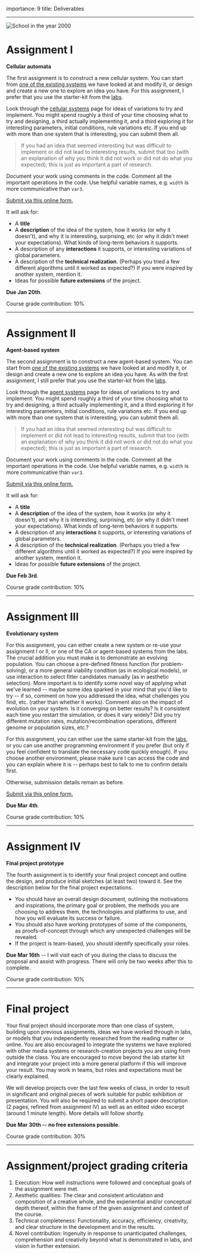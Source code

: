 importance: 9
title: Deliverables

---

![School in the year 2000](https://upload.wikimedia.org/wikipedia/commons/0/05/France_in_XXI_Century._School.jpg)

# Assignment I 

**Cellular automata**

The first assignment is to construct a new cellular system. You can start from [one of the existing systems](http://codepen.io/collection/nMgEgN/) we have looked at and modify it, or design and create a new one to explore an idea you have. For this assignment, I prefer that you use the starter-kit from the [labs](lab.html). 

Look through the [cellular systems](cellular.html) page for ideas of variations to try and implement. You might spend roughly a third of your time choosing what to try and designing, a third actually implementing it, and a third exploring it for interesting parameters, initial conditions, rule variations etc. If you end up with more than one system that is interesting, you can submit them all. 

> If you had an idea that seemed interesting but was difficult to implement or did not lead to interesting results, submit that too (with an explanation of why you think it did not work or did not do what you expected); this is just as important a part of research.

Document your work using comments in the code. Comment all the important operations in the code. Use helpful variable names, e.g. ```width``` is more communicative than ```var3```.

[Submit via this online form.](https://docs.google.com/forms/d/1Ej_SZ_nnZ-FiGrUV1B3ot4jxhEWMX1ii0JQd7bWiEBs/viewform)

It will ask for:
- A **title**
- A **description** of the idea of the system, how it works (or why it doesn't), and why it is interesting, surprising, etc (or why it didn't meet your expectations). What kinds of long-term behaviors it supports. 
- A description of any **interactions** it supports, or interesting variations of global parameters.
- A description of the **technical realization**. (Perhaps you tried a few different algorithms until it worked as expected?) If you were inspired by another system, mention it.
- Ideas for possible **future extensions** of the project.

**Due Jan 20th**.

Course grade contribution: 10%

---

# Assignment II

**Agent-based system**

The second assignment is to construct a new agent-based system. You can start from [one of the existing systems](http://codepen.io/collection/nMgEgN/) we have looked at and modify it, or design and create a new one to explore an idea you have. As with the first assignment, I still prefer that you use the starter-kit from the [labs](lab.html). 

Look through the [agent systems](agent.html) page for ideas of variations to try and implement. You might spend roughly a third of your time choosing what to try and designing, a third actually implementing it, and a third exploring it for interesting parameters, initial conditions, rule variations etc. If you end up with more than one system that is interesting, you can submit them all. 

> If you had an idea that seemed interesting but was difficult to implement or did not lead to interesting results, submit that too (with an explanation of why you think it did not work or did not do what you expected); this is just as important a part of research.

Document your work using comments in the code. Comment all the important operations in the code. Use helpful variable names, e.g. ```width``` is more communicative than ```var3```.

[Submit via this online form.](https://docs.google.com/forms/d/1Ej_SZ_nnZ-FiGrUV1B3ot4jxhEWMX1ii0JQd7bWiEBs/viewform)

It will ask for:
- A **title**
- A **description** of the idea of the system, how it works (or why it doesn't), and why it is interesting, surprising, etc (or why it didn't meet your expectations). What kinds of long-term behaviors it supports. 
- A description of any **interactions** it supports, or interesting variations of global parameters.
- A description of the **technical realization**. (Perhaps you tried a few different algorithms until it worked as expected?) If you were inspired by another system, mention it.
- Ideas for possible **future extensions** of the project.

**Due Feb 3rd**.

Course grade contribution: 10%


---

# Assignment III 

**Evolutionary system**

For this assignment, you can either create a new system or re-use your assignment I or II, or one of the CA or agent-based systems from the labs. The crucial addition you must make is to demonstrate an evolving population. You can choose a pre-defined fitness function (for problem-solving), or a more general viability condition (as in ecological models), or use interaction to select fitter candidates manually (as in aesthetic selection). More important is to identify some novel way of applying what we've learned -- maybe some idea sparked in your mind that you'd like to try -- if so, comment on how you addressed the idea, what challenges you find, etc. (rather than whether it works). Comment also on the impact of evolution on your system. Is it converging on better results? Is it consistent each time you restart the simulation, or does it vary widely? Did you try different mutation rates, mutation/recombination operations, different genome or population sizes, etc.? 

For this assignment, you can either use the same starter-kit from the [labs](lab.html), or you can use another programming environment if you prefer (but only if you feel confident to translate the necessary code quickly enough). If you choose another environment, please make sure I can access the code and you can explain where it is -- perhaps best to talk to me to confirm details first. 

Otherwise, submission details remain as before.

[Submit via this online form.](https://docs.google.com/forms/d/1Ej_SZ_nnZ-FiGrUV1B3ot4jxhEWMX1ii0JQd7bWiEBs/viewform)

**Due Mar 4th**. 

Course grade contribution: 10%

---

# Assignment IV

**Final project prototype**

The fourth assignment is to identify your final project concept and outline the design, and produce initial sketches (at least two) toward it. See the description below for the final project expectations.  

- You should have an overall design document, outlining the motivations and inspirations, the primary goal or problem, the methods you are choosing to address them, the technologies and platforms to use, and how you will evaluate its success or failure. 
- You should also have working prototypes of some of the components, as proofs-of-concept through which any unexpected challenges will be revealed.
- If the project is team-based, you should identify specifically your roles. 

**Due Mar 16th** -- I will visit each of you during the class to discuss the proposal and assist with progress. There will only be two weeks after this to complete.

Course grade contribution: 10%

---

# Final project

Your final project should incorporate more than one class of system, building upon previous assignments, ideas we have worked through in labs, or models that you independently researched from the reading matter or online. You are also encouraged to integrate the systems we have explored with other media systems or research-creation projects you are using from outside the class. You are encouraged to move beyond the lab starter kit and integrate your project into a more general platform if this will improve your result. You may work in teams, but roles and expectations must be clearly explained. 

We will develop projects over the last few weeks of class, in order to result in significant and original pieces of work suitable for public exhibition or presentation. You will also be required to submit a short paper description (2 pages, refined from assignment IV) as well as an edited video excerpt (around 1 minute length). More details will follow shortly.

**Due Mar 30th -- no free extensions possible**.

Course grade contribution: 30%

---

# Assignment/project grading criteria

1. Execution: How well instructions were followed and conceptual goals of the assignment were met.
2. Aesthetic qualities: The clear and consistent articulation and composition of a creative whole, and the experiential and/or conceptual depth thereof, within the frame of the given assignment and context of the course.
3. Technical completeness: Functionality, accuracy, efficiency, creativity, and clear structure in the development and in the results.
4. Novel contribution: Ingenuity in response to unanticipated challenges, comprehension and creativity beyond what is demonstrated in labs, and vision in further extension. 
